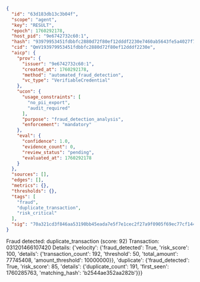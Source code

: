 ```json
{
  "id": "63d183db13c3b04f",
  "scope": "agent",
  "key": "RESULT",
  "epoch": 1760292178,
  "host_pid": "9e6742732c60:1",
  "hash": "93979953451fdbbfc2880d72f80ef12dddf2230e7460ab5643fe5a4027f7f4f0",
  "cid": "QmV193979953451fdbbfc2880d72f80ef12dddf2230e",
  "aicp": {
    "prov": {
      "issuer": "9e6742732c60:1",
      "created_at": 1760292178,
      "method": "automated_fraud_detection",
      "vc_type": "VerifiableCredential"
    },
    "ucon": {
      "usage_constraints": [
        "no_pii_export",
        "audit_required"
      ],
      "purpose": "fraud_detection_analysis",
      "enforcement": "mandatory"
    },
    "eval": {
      "confidence": 1.0,
      "evidence_count": 0,
      "review_status": "pending",
      "evaluated_at": 1760292178
    }
  },
  "sources": [],
  "edges": [],
  "metrics": {},
  "thresholds": {},
  "tags": [
    "fraud",
    "duplicate_transaction",
    "risk_critical"
  ],
  "sig": "70a321cd3f846aa53190bb45eada7e5f7e1cec2f27a9f0905f69ec77cf1449cb"
}
```

Fraud detected: duplicate_transaction (score: 92)
Transaction: 031201466107420
Details: {'velocity': {'fraud_detected': True, 'risk_score': 100, 'details': {'transaction_count': 192, 'threshold': 50, 'total_amount': 77745408, 'amount_threshold': 10000000}}, 'duplicate': {'fraud_detected': True, 'risk_score': 85, 'details': {'duplicate_count': 191, 'first_seen': 1760285763, 'matching_hash': 'b2544ae352aa282b'}}}